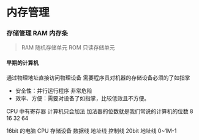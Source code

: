 # 内存管理

### 存储管理 RAM 内存条

> RAM 随机存储单元
> ROM 只读存储单元

#### 早期的计算机

通过物理地址直接访问物理设备
需要程序员对机器的存储设备必须的了如指掌

- 安全性：并行运行程序 非常危险
- 效率、方便：需要对设备了如指掌，比较低效且不方便。

CPU 中有寄存器
计算机只会加法 加法器的位数就是我们常说的计算机的位数
8 16 32 64

16bit 的电脑
CPU 存储设备 数据线 地址线 控制线
20bit 地址线 0~1M-1
